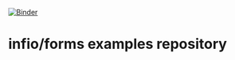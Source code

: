 [![Binder](https://mybinder.org/badge_logo.svg)](https://mybinder.org/v2/gh/zhura/infio-forms-examples/main?urlpath=lab/tree/work)
# infio/forms examples repository
